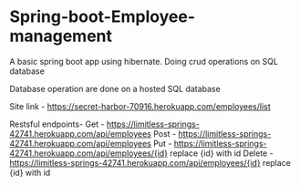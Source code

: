 # Spring-boot-Employee-management
A basic spring boot app using hibernate. Doing crud operations on SQL database

Database operation are done on a hosted SQL database

Site link - https://secret-harbor-70916.herokuapp.com/employees/list

Restsful endpoints- 
Get - https://limitless-springs-42741.herokuapp.com/api/employees 
Post - https://limitless-springs-42741.herokuapp.com/api/employees 
Put - https://limitless-springs-42741.herokuapp.com/api/employees/{id} replace {id} with id
Delete - https://limitless-springs-42741.herokuapp.com/api/employees/{id} replace {id} with id
